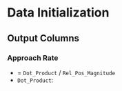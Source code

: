 # Data Initialization
## Output Columns
### Approach Rate
 - = `Dot_Product` / `Rel_Pos_Magnitude`
 - `Dot_Product`:   